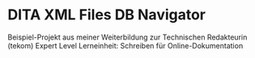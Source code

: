 # DITA XML Files DB Navigator
Beispiel-Projekt aus meiner Weiterbildung zur Technischen Redakteurin (tekom) Expert Level
Lerneinheit: Schreiben für Online-Dokumentation
